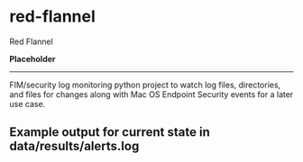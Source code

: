 # red-flannel
Red Flannel

**Placeholder**

---

FIM/security log monitoring python project to watch log files, directories, and files for changes along with Mac OS Endpoint Security events for a later use case. 

Example output for current state in data/results/alerts.log
---
